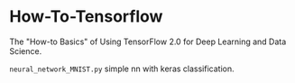 # How-To-Tensorflow 

The "How-to Basics" of Using TensorFlow 2.0 for Deep Learning and Data Science.

`neural_network_MNIST.py` simple nn with keras classification.
